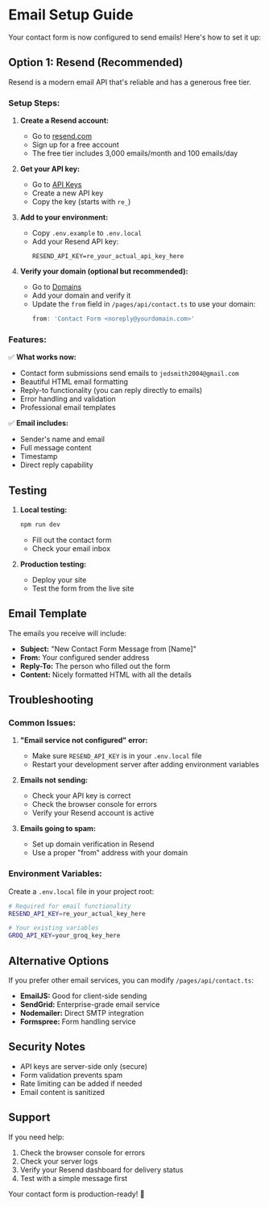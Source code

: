 # Email Setup Guide

Your contact form is now configured to send emails! Here's how to set it up:

## Option 1: Resend (Recommended)

Resend is a modern email API that's reliable and has a generous free tier.

### Setup Steps:

1. **Create a Resend account:**
   - Go to [resend.com](https://resend.com)
   - Sign up for a free account
   - The free tier includes 3,000 emails/month and 100 emails/day

2. **Get your API key:**
   - Go to [API Keys](https://resend.com/api-keys)
   - Create a new API key
   - Copy the key (starts with `re_`)

3. **Add to your environment:**
   - Copy `.env.example` to `.env.local`
   - Add your Resend API key:
     ```
     RESEND_API_KEY=re_your_actual_api_key_here
     ```

4. **Verify your domain (optional but recommended):**
   - Go to [Domains](https://resend.com/domains)
   - Add your domain and verify it
   - Update the `from` field in `/pages/api/contact.ts` to use your domain:
     ```typescript
     from: 'Contact Form <noreply@yourdomain.com>'
     ```

### Features:

✅ **What works now:**
- Contact form submissions send emails to `jedsmith2004@gmail.com`
- Beautiful HTML email formatting
- Reply-to functionality (you can reply directly to emails)
- Error handling and validation
- Professional email templates

✅ **Email includes:**
- Sender's name and email
- Full message content
- Timestamp
- Direct reply capability

## Testing

1. **Local testing:**
   ```bash
   npm run dev
   ```
   - Fill out the contact form
   - Check your email inbox

2. **Production testing:**
   - Deploy your site
   - Test the form from the live site

## Email Template

The emails you receive will include:
- **Subject:** "New Contact Form Message from [Name]"
- **From:** Your configured sender address
- **Reply-To:** The person who filled out the form
- **Content:** Nicely formatted HTML with all the details

## Troubleshooting

### Common Issues:

1. **"Email service not configured" error:**
   - Make sure `RESEND_API_KEY` is in your `.env.local` file
   - Restart your development server after adding environment variables

2. **Emails not sending:**
   - Check your API key is correct
   - Check the browser console for errors
   - Verify your Resend account is active

3. **Emails going to spam:**
   - Set up domain verification in Resend
   - Use a proper "from" address with your domain

### Environment Variables:

Create a `.env.local` file in your project root:

```bash
# Required for email functionality
RESEND_API_KEY=re_your_actual_key_here

# Your existing variables
GROQ_API_KEY=your_groq_key_here
```

## Alternative Options

If you prefer other email services, you can modify `/pages/api/contact.ts`:

- **EmailJS:** Good for client-side sending
- **SendGrid:** Enterprise-grade email service
- **Nodemailer:** Direct SMTP integration
- **Formspree:** Form handling service

## Security Notes

- API keys are server-side only (secure)
- Form validation prevents spam
- Rate limiting can be added if needed
- Email content is sanitized

## Support

If you need help:
1. Check the browser console for errors
2. Check your server logs
3. Verify your Resend dashboard for delivery status
4. Test with a simple message first

Your contact form is production-ready! 🚀
